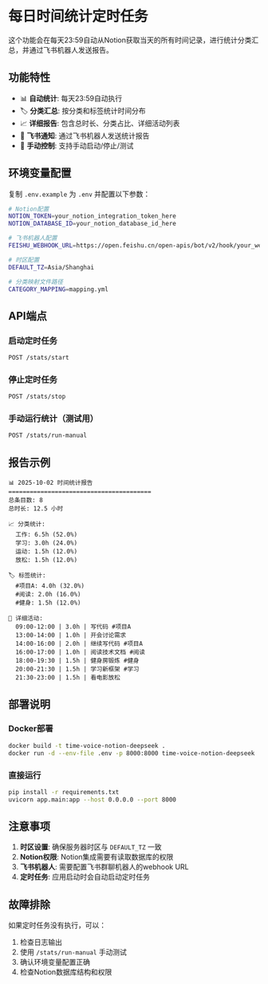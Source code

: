 # 每日时间统计定时任务

这个功能会在每天23:59自动从Notion获取当天的所有时间记录，进行统计分类汇总，并通过飞书机器人发送报告。

## 功能特性

- 📊 **自动统计**: 每天23:59自动执行
- 🏷️ **分类汇总**: 按分类和标签统计时间分布
- 📈 **详细报告**: 包含总时长、分类占比、详细活动列表
- 🤖 **飞书通知**: 通过飞书机器人发送统计报告
- 🔧 **手动控制**: 支持手动启动/停止/测试

## 环境变量配置

复制 `.env.example` 为 `.env` 并配置以下参数：

```bash
# Notion配置
NOTION_TOKEN=your_notion_integration_token_here
NOTION_DATABASE_ID=your_notion_database_id_here

# 飞书机器人配置
FEISHU_WEBHOOK_URL=https://open.feishu.cn/open-apis/bot/v2/hook/your_webhook_token_here

# 时区配置
DEFAULT_TZ=Asia/Shanghai

# 分类映射文件路径
CATEGORY_MAPPING=mapping.yml
```

## API端点

### 启动定时任务
```bash
POST /stats/start
```

### 停止定时任务
```bash
POST /stats/stop
```

### 手动运行统计（测试用）
```bash
POST /stats/run-manual
```

## 报告示例

```
📊 2025-10-02 时间统计报告
========================================
总条目数: 8
总时长: 12.5 小时

📈 分类统计:
  工作: 6.5h (52.0%)
  学习: 3.0h (24.0%)
  运动: 1.5h (12.0%)
  放松: 1.5h (12.0%)

🏷️ 标签统计:
  #项目A: 4.0h (32.0%)
  #阅读: 2.0h (16.0%)
  #健身: 1.5h (12.0%)

📝 详细活动:
  09:00-12:00 | 3.0h | 写代码 #项目A
  13:00-14:00 | 1.0h | 开会讨论需求
  14:00-16:00 | 2.0h | 继续写代码 #项目A
  16:00-17:00 | 1.0h | 阅读技术文档 #阅读
  18:00-19:30 | 1.5h | 健身房锻炼 #健身
  20:00-21:30 | 1.5h | 学习新框架 #学习
  21:30-23:00 | 1.5h | 看电影放松
```

## 部署说明

### Docker部署
```bash
docker build -t time-voice-notion-deepseek .
docker run -d --env-file .env -p 8000:8000 time-voice-notion-deepseek
```

### 直接运行
```bash
pip install -r requirements.txt
uvicorn app.main:app --host 0.0.0.0 --port 8000
```

## 注意事项

1. **时区设置**: 确保服务器时区与 `DEFAULT_TZ` 一致
2. **Notion权限**: Notion集成需要有读取数据库的权限
3. **飞书机器人**: 需要配置飞书群聊机器人的webhook URL
4. **定时任务**: 应用启动时会自动启动定时任务

## 故障排除

如果定时任务没有执行，可以：

1. 检查日志输出
2. 使用 `/stats/run-manual` 手动测试
3. 确认环境变量配置正确
4. 检查Notion数据库结构和权限
